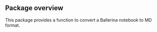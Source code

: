 ## Package overview

This package provides a function to convert a Ballerina notebook to MD format. 
